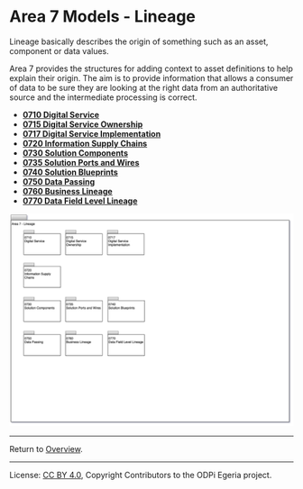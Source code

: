 <!-- SPDX-License-Identifier: CC-BY-4.0 -->
<!-- Copyright Contributors to the ODPi Egeria project. -->

# Area 7 Models - Lineage

Lineage basically describes the origin of something such as an asset,
component or data values.

Area 7 provides the structures for adding context to asset definitions to
help explain their origin.  The aim is to provide information that allows a consumer of data
to be sure they are looking at the right data from an authoritative source and the intermediate
processing is correct.


* **[0710 Digital Service](0710-Digital-Service.md)**
* **[0715 Digital Service Ownership](0715-Digital-Service-Ownership.md)**
* **[0717 Digital Service Implementation](0717-Digital-Service-Implementation.md)**
* **[0720 Information Supply Chains](0720-Information-Supply-Chains.md)**
* **[0730 Solution Components](0730-Solution-Components.md)**
* **[0735 Solution Ports and Wires](0735-Solution-Ports-and-Wires.md)**
* **[0740 Solution Blueprints](0740-Solution-Blueprints.md)**
* **[0750 Data Passing](0750-Data-Passing.md)**
* **[0760 Business Lineage](0760-Business-Lineage.md)**
* **[0770 Data Field Level Lineage](0770-Data-Field-Level-Lineage.md)**

![UML Packages](area-7-lineage-Overview.png#pagewidth)

----
Return to [Overview](README.md).

----
License: [CC BY 4.0](https://creativecommons.org/licenses/by/4.0/),
Copyright Contributors to the ODPi Egeria project.